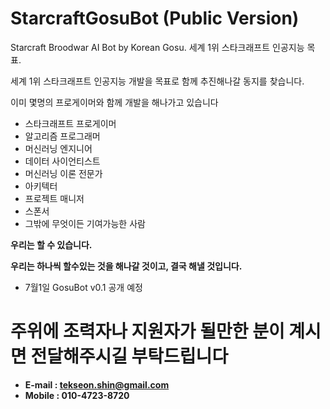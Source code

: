 # StarcraftGosuBot (Public Version)
Starcraft Broodwar AI Bot by Korean Gosu. 세계 1위 스타크래프트 인공지능 목표.

세계 1위 스타크래프트 인공지능 개발을 목표로 함께 추진해나갈 동지를 찾습니다.

이미 몇명의 프로게이머와 함께 개발을 해나가고 있습니다

* 스타크래프트 프로게이머
* 알고리즘 프로그래머
* 머신러닝 엔지니어
* 데이터 사이언티스트
* 머신러닝 이론 전문가
* 아키텍터
* 프로젝트 매니저
* 스폰서
* 그밖에 무엇이든 기여가능한 사람

**우리는 할 수 있습니다.**

**우리는 하나씩 할수있는 것을 해나갈 것이고, 결국 해낼 것입니다.**

* 7월1일 GosuBot v0.1 공개 예정

# 주위에 조력자나 지원자가 될만한 분이 계시면 전달해주시길 부탁드립니다

* **E-mail : tekseon.shin@gmail.com**
* **Mobile : 010-4723-8720**



